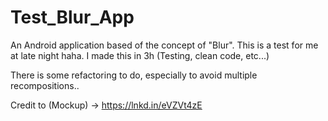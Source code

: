 # Test_Blur_App

An Android application based of the concept of "Blur". This is a test for me at late night haha. I made this in 3h (Testing, clean code, etc...)

There is some refactoring to do, especially to avoid multiple recompositions..

Credit to (Mockup) -> https://lnkd.in/eVZVt4zE
